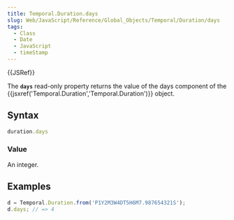 ```yaml
---
title: Temporal.Duration.days
slug: Web/JavaScript/Reference/Global_Objects/Temporal/Duration/days
tags:
  - Class
  - Date
  - JavaScript
  - timeStamp
---
```

{{JSRef}}

The **`days`** read-only property returns the value of the days component of the
{{jsxref('Temporal.Duration','Temporal.Duration')}} object.

## Syntax

```js
duration.days
```

### Value

An integer.

## Examples

```js
d = Temporal.Duration.from('P1Y2M3W4DT5H6M7.987654321S');
d.days; // => 4
```
